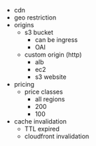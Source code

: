 - cdn
- geo restriction
- origins
    - s3 bucket
        - can be ingress
        - OAI
    - custom origin (http) 
        - alb
        - ec2
        - s3 website
- pricing
    - price classes
        - all regions
        - 200
        - 100
- cache invalidation
    - TTL expired
    - cloudfront invalidation